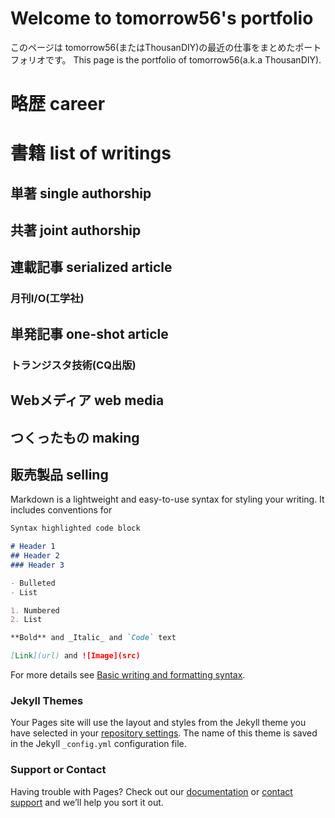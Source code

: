 # Welcome to tomorrow56's portfolio

このページは tomorrow56(またはThousanDIY)の最近の仕事をまとめたポートフォリオです。
This page is the portfolio of tomorrow56(a.k.a ThousanDIY).

# 略歴 career

# 書籍 list of writings

## 単著 single authorship

## 共著 joint authorship

## 連載記事 serialized article

### 月刊I/O(工学社)

## 単発記事 one-shot article

### トランジスタ技術(CQ出版)

## Webメディア web media


## つくったもの making


## 販売製品 selling


Markdown is a lightweight and easy-to-use syntax for styling your writing. It includes conventions for

```markdown
Syntax highlighted code block

# Header 1
## Header 2
### Header 3

- Bulleted
- List

1. Numbered
2. List

**Bold** and _Italic_ and `Code` text

[Link](url) and ![Image](src)
```

For more details see [Basic writing and formatting syntax](https://docs.github.com/en/github/writing-on-github/getting-started-with-writing-and-formatting-on-github/basic-writing-and-formatting-syntax).

### Jekyll Themes

Your Pages site will use the layout and styles from the Jekyll theme you have selected in your [repository settings](https://github.com/tomorrow56/portfolio/settings/pages). The name of this theme is saved in the Jekyll `_config.yml` configuration file.

### Support or Contact

Having trouble with Pages? Check out our [documentation](https://docs.github.com/categories/github-pages-basics/) or [contact support](https://support.github.com/contact) and we’ll help you sort it out.
